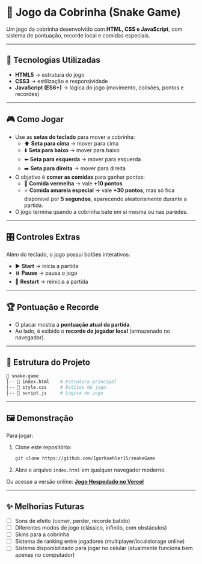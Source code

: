 # 🐍 Jogo da Cobrinha (Snake Game)

Um jogo da cobrinha desenvolvido com **HTML, CSS e JavaScript**, com sistema de pontuação, recorde local e comidas especiais.  

---

## 🚀 Tecnologias Utilizadas
- **HTML5** → estrutura do jogo  
- **CSS3** → estilização e responsividade  
- **JavaScript (ES6+)** → lógica do jogo (movimento, colisões, pontos e recordes)  

---

## 🎮 Como Jogar
- Use as **setas do teclado** para mover a cobrinha:  
  - ⬆️ **Seta para cima** → mover para cima  
  - ⬇️ **Seta para baixo** → mover para baixo  
  - ⬅️ **Seta para esquerda** → mover para esquerda  
  - ➡️ **Seta para direita** → mover para direita  
- O objetivo é **comer as comidas** para ganhar pontos:  
  - 🍎 **Comida vermelha** → vale **+10 pontos**  
  - ⭐ **Comida amarela especial** → vale **+30 pontos**, mas só fica disponível por **5 segundos**, aparecendo aleatoriamente durante a partida.  
- O jogo termina quando a cobrinha bate em si mesma ou nas paredes.  

---

## 🎛️ Controles Extras
Além do teclado, o jogo possui botões interativos:  
- ▶️ **Start** → inicia a partida  
- ⏸️ **Pause** → pausa o jogo  
- 🔄 **Restart** → reinicia a partida  

---

## 🏆 Pontuação e Recorde
- O placar mostra a **pontuação atual da partida**.  
- Ao lado, é exibido o **recorde do jogador local** (armazenado no navegador).  

---

## 📂 Estrutura do Projeto
```bash
📁 snake-game
│-- 📄 index.html    # Estrutura principal
│-- 📄 style.css     # Estilos do jogo
│-- 📄 script.js     # Lógica do jogo
```

---

## 🖼️ Demonstração
Para jogar:  
1. Clone este repositório:  
   ```bash
   git clone https://github.com/IgorKoehler15/snakeGame
   ```
2. Abra o arquivo `index.html` em qualquer navegador moderno.  

Ou acesse a versão online: **[Jogo Hospedado no Vercel](https://snake-game-black-three.vercel.app/)**  

---

## ✨ Melhorias Futuras
- [ ] Sons de efeito (comer, perder, recorde batido)  
- [ ] Diferentes modos de jogo (clássico, infinito, com obstáculos)  
- [ ] Skins para a cobrinha  
- [ ] Sistema de ranking entre jogadores (multiplayer/localstorage online)
- [ ] Sistema disponibilizado para jogar no celular (atualmente funciona bem apenas no computador)  